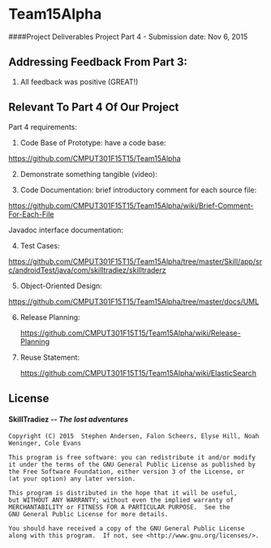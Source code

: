 # Team15Alpha
####Project Deliverables 
Project Part 4 - Submission date: Nov 6, 2015

## Addressing Feedback From Part 3:
  1. All feedback was positive (GREAT!)

## Relevant To Part 4 Of Our Project
Part 4 requirements:


   1. Code Base of Prototype: have a code base:
   
   https://github.com/CMPUT301F15T15/Team15Alpha

   2. Demonstrate something tangible (video): 
   
   3. Code Documentation: brief introductory comment for each source file:
   
   https://github.com/CMPUT301F15T15/Team15Alpha/wiki/Brief-Comment-For-Each-File
   
   Javadoc interface documentation:

   4. Test Cases:

   https://github.com/CMPUT301F15T15/Team15Alpha/tree/master/Skill/app/src/androidTest/java/com/skilltradiez/skilltraderz
   
   5. Object-Oriented Design:
   
   https://github.com/CMPUT301F15T15/Team15Alpha/tree/master/docs/UML

   6. Release Planning:
   
      https://github.com/CMPUT301F15T15/Team15Alpha/wiki/Release-Planning

   7. Reuse Statement: 
   
      https://github.com/CMPUT301F15T15/Team15Alpha/wiki/ElasticSearch



## License 
####   __SkillTradiez__ -- _The lost adventures_
   
    Copyright (C) 2015  Stephen Andersen, Falon Scheers, Elyse Hill, Noah Weninger, Cole Evans

    This program is free software: you can redistribute it and/or modify
    it under the terms of the GNU General Public License as published by
    the Free Software Foundation, either version 3 of the License, or
    (at your option) any later version.

    This program is distributed in the hope that it will be useful,
    but WITHOUT ANY WARRANTY; without even the implied warranty of
    MERCHANTABILITY or FITNESS FOR A PARTICULAR PURPOSE.  See the
    GNU General Public License for more details.

    You should have received a copy of the GNU General Public License
    along with this program.  If not, see <http://www.gnu.org/licenses/>.
